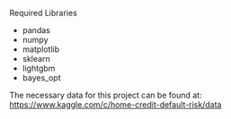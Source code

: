
Required Libraries
- pandas
- numpy
- matplotlib
- sklearn
- lightgbm
- bayes_opt

The necessary data for this project can be found at:
https://www.kaggle.com/c/home-credit-default-risk/data

